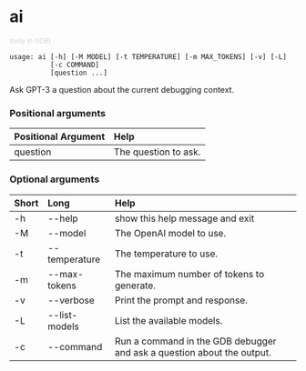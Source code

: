 <!-- THIS PART OF THIS FILE IS AUTOGENERATED. DO NOT MODIFY IT. See scripts/generate-docs.sh -->
# ai
<small style="color: lightgray;">(only in GDB)</small>

```text
usage: ai [-h] [-M MODEL] [-t TEMPERATURE] [-m MAX_TOKENS] [-v] [-L]
          [-c COMMAND]
          [question ...]

```

Ask GPT-3 a question about the current debugging context.
### Positional arguments

|Positional Argument|Help|
| :--- | :--- |
|question|The question to ask.|

### Optional arguments

|Short|Long|Help|
| :--- | :--- | :--- |
|-h|--help|show this help message and exit|
|-M|--model|The OpenAI model to use.|
|-t|--temperature|The temperature to use.|
|-m|--max-tokens|The maximum number of tokens to generate.|
|-v|--verbose|Print the prompt and response.|
|-L|--list-models|List the available models.|
|-c|--command|Run a command in the GDB debugger and ask a question about the output.|

<!-- END OF AUTOGENERATED PART. Do not modify this line or the line below, they mark the end of the auto-generated part of the file. If you want to extend the documentation in a way which cannot easily be done by adding to the command help description, write below the following line. -->
<!-- ------------\>8---- ----\>8---- ----\>8------------ -->
